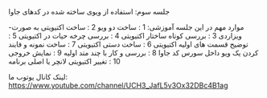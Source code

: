 
جلسه سوم:
    استفاده از ویوی ساخته شده در کدهای جاوا

-موارد مهم در این جلسه آموزشی:
1 : ساخت دو ویو 
2 : ساخت اکتیویتی به صورت ویزاردی
3 : بررسی کوتاه ساختار اکتیویتی
4 : بررسی چرخه حیات در اکتیویتی
5 : توضیح قسمت های اولیه اکتیویتی
6 : ساخت دستی اکتیویتی
7 : ساخت نمونه و فایند کردن یک ویو داخل سورس کد جاوا
8 : بررسی و کار با چند متد اولیه
9 : نمایش خروجی 
10 : تغییر اکتیویتی لانچر یا اصلی برنامه

لینک کانال یوتوب ما:
https://www.youtube.com/channel/UCH3_JafL5v3Ox32DBc4B1ag
